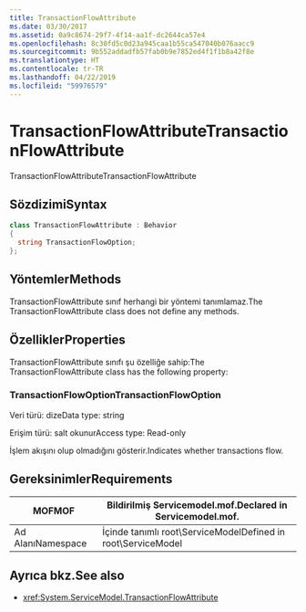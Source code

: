 ```yaml
---
title: TransactionFlowAttribute
ms.date: 03/30/2017
ms.assetid: 0a9c8674-29f7-4f14-aa1f-dc2644ca57e4
ms.openlocfilehash: 8c30fd5c0d23a945caa1b55ca547040b076aacc9
ms.sourcegitcommit: 9b552addadfb57fab0b9e7852ed4f1f1b8a42f8e
ms.translationtype: HT
ms.contentlocale: tr-TR
ms.lasthandoff: 04/22/2019
ms.locfileid: "59976579"
---
```

# <a name="transactionflowattribute"></a><span data-ttu-id="b82de-102">TransactionFlowAttribute</span><span class="sxs-lookup"><span data-stu-id="b82de-102">TransactionFlowAttribute</span></span>
<span data-ttu-id="b82de-103">TransactionFlowAttribute</span><span class="sxs-lookup"><span data-stu-id="b82de-103">TransactionFlowAttribute</span></span>  
  
## <a name="syntax"></a><span data-ttu-id="b82de-104">Sözdizimi</span><span class="sxs-lookup"><span data-stu-id="b82de-104">Syntax</span></span>  
  
```csharp
class TransactionFlowAttribute : Behavior  
{  
  string TransactionFlowOption;  
};  
```  
  
## <a name="methods"></a><span data-ttu-id="b82de-105">Yöntemler</span><span class="sxs-lookup"><span data-stu-id="b82de-105">Methods</span></span>  
 <span data-ttu-id="b82de-106">TransactionFlowAttribute sınıf herhangi bir yöntemi tanımlamaz.</span><span class="sxs-lookup"><span data-stu-id="b82de-106">The TransactionFlowAttribute class does not define any methods.</span></span>  
  
## <a name="properties"></a><span data-ttu-id="b82de-107">Özellikler</span><span class="sxs-lookup"><span data-stu-id="b82de-107">Properties</span></span>  
 <span data-ttu-id="b82de-108">TransactionFlowAttribute sınıfı şu özelliğe sahip:</span><span class="sxs-lookup"><span data-stu-id="b82de-108">The TransactionFlowAttribute class has the following property:</span></span>  
  
### <a name="transactionflowoption"></a><span data-ttu-id="b82de-109">TransactionFlowOption</span><span class="sxs-lookup"><span data-stu-id="b82de-109">TransactionFlowOption</span></span>  
 <span data-ttu-id="b82de-110">Veri türü: dize</span><span class="sxs-lookup"><span data-stu-id="b82de-110">Data type: string</span></span>  
  
 <span data-ttu-id="b82de-111">Erişim türü: salt okunur</span><span class="sxs-lookup"><span data-stu-id="b82de-111">Access type: Read-only</span></span>  
  
 <span data-ttu-id="b82de-112">İşlem akışını olup olmadığını gösterir.</span><span class="sxs-lookup"><span data-stu-id="b82de-112">Indicates whether transactions flow.</span></span>  
  
## <a name="requirements"></a><span data-ttu-id="b82de-113">Gereksinimler</span><span class="sxs-lookup"><span data-stu-id="b82de-113">Requirements</span></span>  
  
|<span data-ttu-id="b82de-114">MOF</span><span class="sxs-lookup"><span data-stu-id="b82de-114">MOF</span></span>|<span data-ttu-id="b82de-115">Bildirilmiş Servicemodel.mof.</span><span class="sxs-lookup"><span data-stu-id="b82de-115">Declared in Servicemodel.mof.</span></span>|  
|---------|-----------------------------------|  
|<span data-ttu-id="b82de-116">Ad Alanı</span><span class="sxs-lookup"><span data-stu-id="b82de-116">Namespace</span></span>|<span data-ttu-id="b82de-117">İçinde tanımlı root\ServiceModel</span><span class="sxs-lookup"><span data-stu-id="b82de-117">Defined in root\ServiceModel</span></span>|  
  
## <a name="see-also"></a><span data-ttu-id="b82de-118">Ayrıca bkz.</span><span class="sxs-lookup"><span data-stu-id="b82de-118">See also</span></span>

- <xref:System.ServiceModel.TransactionFlowAttribute>

